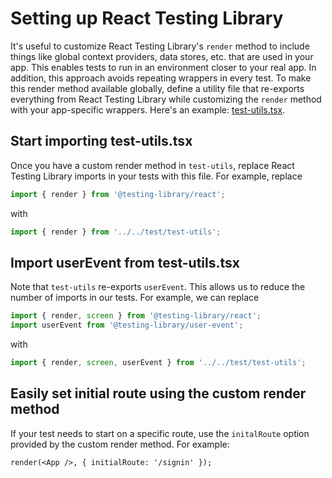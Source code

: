 # Setting up React Testing Library

It's useful to customize React Testing Library's `render` method to include
things like global context providers, data stores, etc. that are used in your
app. This enables tests to run in an environment closer to your real app. In
addition, this approach avoids repeating wrappers in every test. To make this
render method available globally, define a utility file that re-exports
everything from React Testing Library while customizing the `render` method with
your app-specific wrappers. Here's an example:
[test-utils.tsx](../src/test/test-utils.tsx).

## Start importing test-utils.tsx

Once you have a custom render method in `test-utils`, replace React Testing
Library imports in your tests with this file. For example, replace

```ts
import { render } from '@testing-library/react';
```

with

```ts
import { render } from '../../test/test-utils';
```

## Import userEvent from test-utils.tsx

Note that `test-utils` re-exports `userEvent`. This allows us to reduce the
number of imports in our tests. For example, we can replace

```ts
import { render, screen } from '@testing-library/react';
import userEvent from '@testing-library/user-event';
```

with

```ts
import { render, screen, userEvent } from '../../test/test-utils';
```

## Easily set initial route using the custom render method

If your test needs to start on a specific route, use the `initalRoute` option
provided by the custom render method. For example:

```tsx
render(<App />, { initialRoute: '/signin' });
```
